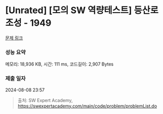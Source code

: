# [Unrated] [모의 SW 역량테스트] 등산로 조성 - 1949 

[문제 링크](https://swexpertacademy.com/main/code/problem/problemDetail.do?contestProbId=AV5PoOKKAPIDFAUq) 

### 성능 요약

메모리: 18,936 KB, 시간: 111 ms, 코드길이: 2,907 Bytes

### 제출 일자

2024-08-08 23:57



> 출처: SW Expert Academy, https://swexpertacademy.com/main/code/problem/problemList.do